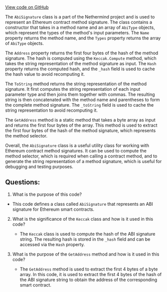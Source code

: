 [View code on GitHub](https://github.com/nethermindeth/nethermind/Nethermind.Abi/AbiSignature.cs)

The `AbiSignature` class is a part of the Nethermind project and is used to represent an Ethereum contract method signature. The class contains a constructor that takes in a method name and an array of `AbiType` objects, which represent the types of the method's input parameters. The `Name` property returns the method name, and the `Types` property returns the array of `AbiType` objects.

The `Address` property returns the first four bytes of the hash of the method signature. The hash is computed using the `Keccak.Compute` method, which takes the string representation of the method signature as input. The `Hash` property returns the computed hash, and the `_hash` field is used to cache the hash value to avoid recomputing it.

The `ToString` method returns the string representation of the method signature. It first computes the string representation of each input parameter type and then joins them together with commas. The resulting string is then concatenated with the method name and parentheses to form the complete method signature. The `_toString` field is used to cache the string representation to avoid recomputing it.

The `GetAddress` method is a static method that takes a byte array as input and returns the first four bytes of the array. This method is used to extract the first four bytes of the hash of the method signature, which represents the method selector.

Overall, the `AbiSignature` class is a useful utility class for working with Ethereum contract method signatures. It can be used to compute the method selector, which is required when calling a contract method, and to generate the string representation of a method signature, which is useful for debugging and testing purposes.
## Questions: 
 1. What is the purpose of this code?
   - This code defines a class called `AbiSignature` that represents an ABI signature for Ethereum smart contracts.

2. What is the significance of the `Keccak` class and how is it used in this code?
   - The `Keccak` class is used to compute the hash of the ABI signature string. The resulting hash is stored in the `_hash` field and can be accessed via the `Hash` property.

3. What is the purpose of the `GetAddress` method and how is it used in this code?
   - The `GetAddress` method is used to extract the first 4 bytes of a byte array. In this code, it is used to extract the first 4 bytes of the hash of the ABI signature string to obtain the address of the corresponding smart contract.